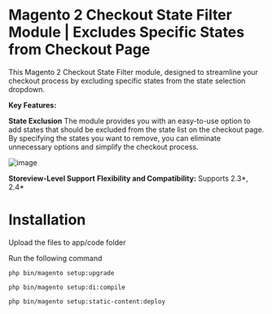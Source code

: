 # Magento 2 Checkout State Filter Module | Excludes Specific States from Checkout Page
This Magento 2 Checkout State Filter module, designed to streamline your checkout process by excluding specific states from the state selection dropdown.

**Key Features:**

**State Exclusion**  The module provides you with an easy-to-use option to add states that should be excluded from the state list on the checkout page. By specifying the states you want to remove, you can eliminate unnecessary options and simplify the checkout process.

![image](https://github.com/sruthibc/filtersates-magento2/assets/17740083/8ba505d4-bed7-459a-9f51-0eba22fcbeec)

**Storeview-Level Support**
**Flexibility and Compatibility:** Supports 2.3*, 2.4*

# Installation

Upload the files to app/code folder

Run the following command

`php bin/magento setup:upgrade`

`php bin/magento setup:di:compile`

`php bin/magento setup:static-content:deploy`
